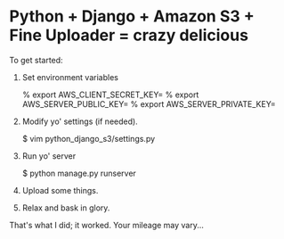# Python + Django + Amazon S3 + Fine Uploader = crazy delicious

To get started:
1. Set environment variables
    
    % export AWS_CLIENT_SECRET_KEY=
    % export AWS_SERVER_PUBLIC_KEY= 
    % export AWS_SERVER_PRIVATE_KEY=

2. Modify yo' settings (if needed).
    
    $ vim python_django_s3/settings.py

3. Run yo' server

    $ python manage.py runserver

4. Upload some things.
5. Relax and bask in glory.

That's what I did; it worked. 
Your mileage may vary...
